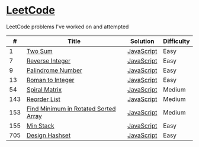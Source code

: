 # [LeetCode](https://leetcode.com/problemset/all/)
LeetCode problems I've worked on and attempted

| # | Title | Solution | Difficulty |
| - | ----- | -------- | ---------- |
| 1 | [Two Sum](https://leetcode.com/problems/two-sum/) | [JavaScript](https://github.com/alvinlo92/LeetCode/blob/master/1.%20Two%20Sum/twoSum.js) | Easy |
| 7 | [Reverse Integer](https://leetcode.com/problems/reverse-integer/) | [JavaScript](https://github.com/alvinlo92/LeetCode/blob/master/7.%20Reverse%20Integer/reverseInteger.js) | Easy |
| 9 | [Palindrome Number](https://leetcode.com/problems/palindrome-number/) | [JavaScript](https://github.com/alvinlo92/LeetCode/blob/master/9.%20Palindrome%20Number/palindromeNumber.js) | Easy |
| 13 | [Roman to Integer](https://leetcode.com/problems/roman-to-integer/) | [JavaScript](https://github.com/alvinlo92/LeetCode/blob/master/13.%20Roman%20to%20Integer/romanToInteger.js) | Easy |
| 54 | [Spiral Matrix](https://leetcode.com/problems/spiral-matrix/) | [JavaScript](https://github.com/alvinlo92/LeetCode/blob/master/54.%20Spiral%20Matrix/spiralMatrix.js) | Medium |
| 143 | [Reorder List](https://leetcode.com/problems/reorder-list/) | [JavaScript](https://github.com/alvinlo92/LeetCode/blob/master/143.%20Reorder%20List/reorderList.js) | Medium |
| 153 | [Find Minimum in Rotated Sorted Array](https://leetcode.com/problems/find-minimum-in-rotated-sorted-array/) | [JavaScript](https://github.com/alvinlo92/LeetCode/blob/master/153.%20Find%20Minimum%20in%20Rotated%20Sorted%20Array/findMinimumInRotatedSortedArray.js) | Medium |
| 155 | [Min Stack](https://leetcode.com/problems/min-stack/) | [JavaScript](https://github.com/alvinlo92/LeetCode/blob/master/155.%20Min%20Stack/minStack.js) | Easy |
| 705 | [Design Hashset](https://leetcode.com/problems/design-hashset/) | [JavaScript](https://github.com/alvinlo92/LeetCode/blob/master/705.%20Design%20HashSet/designHashSet.js) | Easy |ß